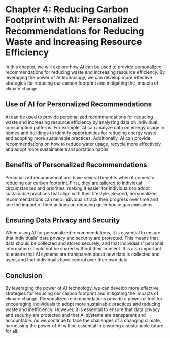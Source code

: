 Chapter 4: Reducing Carbon Footprint with AI: Personalized Recommendations for Reducing Waste and Increasing Resource Efficiency
================================================================================================================================

In this chapter, we will explore how AI can be used to provide personalized recommendations for reducing waste and increasing resource efficiency. By leveraging the power of AI technology, we can develop more effective strategies for reducing our carbon footprint and mitigating the impacts of climate change.

Use of AI for Personalized Recommendations
------------------------------------------

AI can be used to provide personalized recommendations for reducing waste and increasing resource efficiency by analyzing data on individual consumption patterns. For example, AI can analyze data on energy usage in homes and buildings to identify opportunities for reducing energy waste and adopting more sustainable practices. Additionally, AI can provide recommendations on how to reduce water usage, recycle more effectively, and adopt more sustainable transportation habits.

Benefits of Personalized Recommendations
----------------------------------------

Personalized recommendations have several benefits when it comes to reducing our carbon footprint. First, they are tailored to individual circumstances and priorities, making it easier for individuals to adopt sustainable practices that align with their lifestyle. Second, personalized recommendations can help individuals track their progress over time and see the impact of their actions on reducing greenhouse gas emissions.

Ensuring Data Privacy and Security
----------------------------------

When using AI for personalized recommendations, it is essential to ensure that individuals' data privacy and security are protected. This means that data should be collected and stored securely, and that individuals' personal information should not be shared without their consent. It is also important to ensure that AI systems are transparent about how data is collected and used, and that individuals have control over their own data.

Conclusion
----------

By leveraging the power of AI technology, we can develop more effective strategies for reducing our carbon footprint and mitigating the impacts of climate change. Personalized recommendations provide a powerful tool for encouraging individuals to adopt more sustainable practices and reducing waste and inefficiency. However, it is essential to ensure that data privacy and security are protected and that AI systems are transparent and accountable. As we continue to face the challenges of a changing climate, harnessing the power of AI will be essential in ensuring a sustainable future for all.
